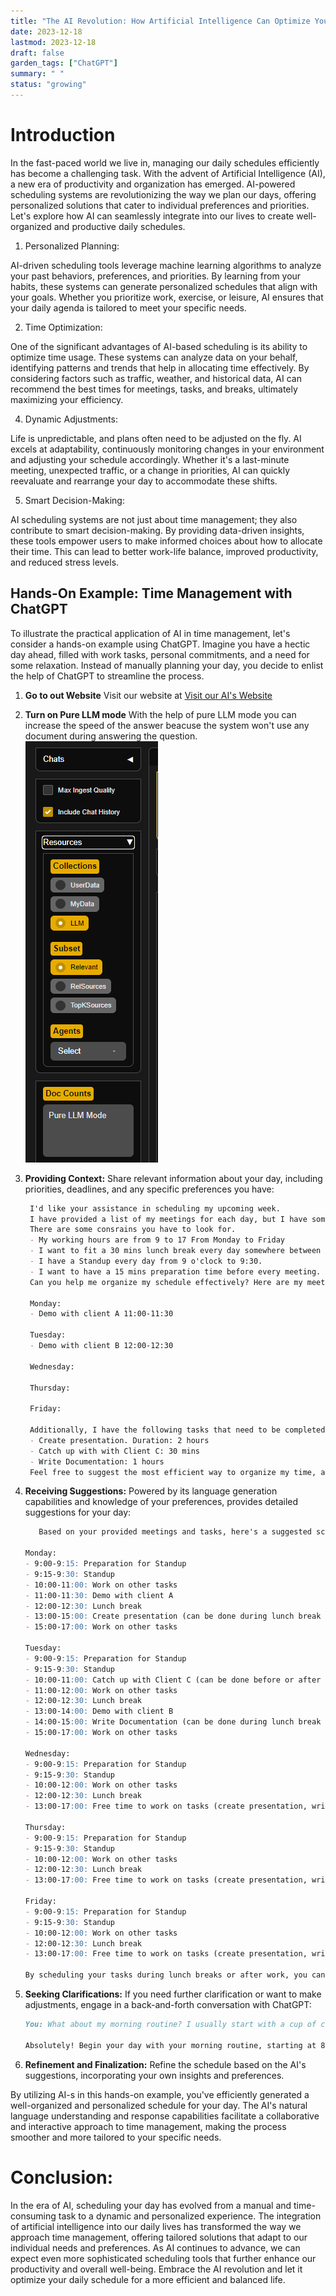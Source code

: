```yaml
---
title: "The AI Revolution: How Artificial Intelligence Can Optimize Your Daily Schedule"
date: 2023-12-18
lastmod: 2023-12-18
draft: false
garden_tags: ["ChatGPT"]
summary: " "
status: "growing"
---
```

# Introduction

In the fast-paced world we live in, managing our daily schedules efficiently has become a challenging task. With the advent of Artificial Intelligence (AI), a new era of productivity and organization has emerged. AI-powered scheduling systems are revolutionizing the way we plan our days, offering personalized solutions that cater to individual preferences and priorities. Let's explore how AI can seamlessly integrate into our lives to create well-organized and productive daily schedules.

1. Personalized Planning:

AI-driven scheduling tools leverage machine learning algorithms to analyze your past behaviors, preferences, and priorities. By learning from your habits, these systems can generate personalized schedules that align with your goals. Whether you prioritize work, exercise, or leisure, AI ensures that your daily agenda is tailored to meet your specific needs.

2. Time Optimization:

One of the significant advantages of AI-based scheduling is its ability to optimize time usage. These systems can analyze data on your behalf, identifying patterns and trends that help in allocating time effectively. By considering factors such as traffic, weather, and historical data, AI can recommend the best times for meetings, tasks, and breaks, ultimately maximizing your efficiency.

4. Dynamic Adjustments:

Life is unpredictable, and plans often need to be adjusted on the fly. AI excels at adaptability, continuously monitoring changes in your environment and adjusting your schedule accordingly. Whether it's a last-minute meeting, unexpected traffic, or a change in priorities, AI can quickly reevaluate and rearrange your day to accommodate these shifts.

5. Smart Decision-Making:

AI scheduling systems are not just about time management; they also contribute to smart decision-making. By providing data-driven insights, these tools empower users to make informed choices about how to allocate their time. This can lead to better work-life balance, improved productivity, and reduced stress levels.

## Hands-On Example: Time Management with ChatGPT

To illustrate the practical application of AI in time management, let's consider a hands-on example using ChatGPT. Imagine you have a hectic day ahead, filled with work tasks, personal commitments, and a need for some relaxation. Instead of manually planning your day, you decide to enlist the help of ChatGPT to streamline the process.

1. **Go to out Website** 
    Visit our website at [Visit our AI's Website](http://51.124.42.42:7860/)

2. **Turn on Pure LLM mode**
    With the help of pure LLM mode you can increase the speed of the answer beacuse the system won't use any document during answering the question.\
    ![](./image/llm-mode-on.png)

3. **Providing Context:**
   Share relevant information about your day, including priorities, deadlines, and any specific preferences you have:

   ```markdown
    I'd like your assistance in scheduling my upcoming week. 
    I have provided a list of my meetings for each day, but I have some tasks that can be done flexibly during the week. 
    There are some consrains you have to look for. 
    - My working hours are from 9 to 17 From Monday to Friday 
    - I want to fit a 30 mins lunch break every day somewhere between 12 to 14.
    - I have a Standup every day from 9 o'clock to 9:30.
    - I want to have a 15 mins preparation time before every meeting.
    Can you help me organize my schedule effectively? Here are my meetings:

    Monday:
    - Demo with client A 11:00-11:30

    Tuesday:
    - Demo with client B 12:00-12:30

    Wednesday:

    Thursday:

    Friday:

    Additionally, I have the following tasks that need to be completed during the week, and they can be done flexibly, and their respective time it takes to be finished:
    - Create presentation. Duration: 2 hours
    - Catch up with with Client C: 30 mins
    - Write Documentation: 1 hours
    Feel free to suggest the most efficient way to organize my time, and if there are any gaps where I can tackle the tasks.
   ```

3. **Receiving Suggestions:**
   Powered by its language generation capabilities and knowledge of your preferences, provides detailed suggestions for your day:

   ```markdown
      Based on your provided meetings and tasks, here's a suggested schedule that meets your constraints:

   Monday:
   - 9:00-9:15: Preparation for Standup
   - 9:15-9:30: Standup
   - 10:00-11:00: Work on other tasks
   - 11:00-11:30: Demo with client A
   - 12:00-12:30: Lunch break
   - 13:00-15:00: Create presentation (can be done during lunch break or after work)
   - 15:00-17:00: Work on other tasks

   Tuesday:
   - 9:00-9:15: Preparation for Standup
   - 9:15-9:30: Standup
   - 10:00-11:00: Catch up with Client C (can be done before or after lunch break)
   - 11:00-12:00: Work on other tasks
   - 12:00-12:30: Lunch break
   - 13:00-14:00: Demo with client B
   - 14:00-15:00: Write Documentation (can be done during lunch break or after work)
   - 15:00-17:00: Work on other tasks

   Wednesday:
   - 9:00-9:15: Preparation for Standup
   - 9:15-9:30: Standup
   - 10:00-12:00: Work on other tasks
   - 12:00-12:30: Lunch break
   - 13:00-17:00: Free time to work on tasks (create presentation, write documentation)

   Thursday:
   - 9:00-9:15: Preparation for Standup
   - 9:15-9:30: Standup
   - 10:00-12:00: Work on other tasks
   - 12:00-12:30: Lunch break
   - 13:00-17:00: Free time to work on tasks (create presentation, write documentation)

   Friday:
   - 9:00-9:15: Preparation for Standup
   - 9:15-9:30: Standup
   - 10:00-12:00: Work on other tasks
   - 12:00-12:30: Lunch break
   - 13:00-17:00: Free time to work on tasks (create presentation, write documentation)

   By scheduling your tasks during lunch breaks or after work, you can ensure that you have enough time for your meetings and other tasks throughout the week. This schedule also allows for some flexibility in case any unexpected tasks arise during the day.
   ```

4. **Seeking Clarifications:**
   If you need further clarification or want to make adjustments, engage in a back-and-forth conversation with ChatGPT:

   ```markdown
   You: What about my morning routine? I usually start with a cup of coffee and reviewing emails.

   Absolutely! Begin your day with your morning routine, starting at 8 AM. Allocate time for coffee and email review until 9:30 AM before diving into focused work.
   ```

5. **Refinement and Finalization:**
   Refine the schedule based on the AI's suggestions, incorporating your own insights and preferences.

By utilizing AI-s in this hands-on example, you've efficiently generated a well-organized and personalized schedule for your day. The AI's natural language understanding and response capabilities facilitate a collaborative and interactive approach to time management, making the process smoother and more tailored to your specific needs.

# Conclusion:

In the era of AI, scheduling your day has evolved from a manual and time-consuming task to a dynamic and personalized experience. The integration of artificial intelligence into our daily lives has transformed the way we approach time management, offering tailored solutions that adapt to our individual needs and preferences. As AI continues to advance, we can expect even more sophisticated scheduling tools that further enhance our productivity and overall well-being. Embrace the AI revolution and let it optimize your daily schedule for a more efficient and balanced life.

